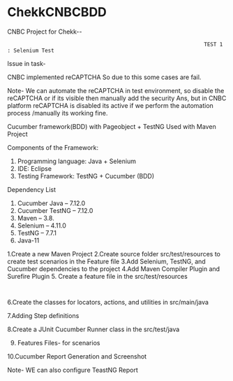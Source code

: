 # ChekkCNBCBDD
CNBC Project for Chekk--

     






                                                                   TEST 1 : Selenium Test

Issue in task- 

CNBC implemented reCAPTCHA So due to this some cases are fail.

Note- We can automate the reCAPTCHA in test environment, so disable the reCAPTCHA or if its visible then manually add the security Ans, but in CNBC platform reCAPTCHA  is disabled its active if we perform the automation process /manually its working fine.  

Cucumber framework(BDD) with Pageobject + TestNG Used with Maven Project

Components of the Framework:
1.	Programming language: Java + Selenium
2.	IDE: Eclipse
3.	Testing Framework: TestNG + Cucumber (BDD)


Dependency List
1.	Cucumber Java – 7.12.0
2.	Cucumber TestNG – 7.12.0  
3.	Maven – 3.8.
4.	Selenium – 4.11.0
5.	TestNG – 7.7.1
6.	Java-11


1.Create a new Maven Project
2.Create source folder src/test/resources to create test scenarios in the Feature file
3.Add Selenium, TestNG, and Cucumber dependencies to the project
4.Add Maven Compiler Plugin and Surefire Plugin
5. Create a feature file in the src/test/resources

     

6.Create the classes for locators, actions, and utilities in src/main/java




 





 

 


7.Adding Step definitions

 


8.Create a JUnit Cucumber Runner class in the src/test/java

 


9. Features Files- for scenarios 

 


10.Cucumber Report Generation and Screenshot

     


Note- WE can also configure TeastNG Report 







